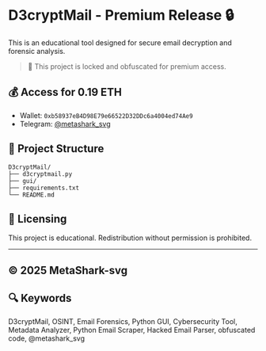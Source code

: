 # D3cryptMail - Premium Release 🔒

This is an educational tool designed for secure email decryption and forensic analysis.

> 🚫 This project is locked and obfuscated for premium access.

## 💰 Access for 0.19 ETH

- Wallet: `0xb58937eB4D98E79e66522D32DDc6a4004ed74Ae9`
- Telegram: [@metashark_svg](https://t.me/metashark_svg)

## 📂 Project Structure

```
D3cryptMail/
├── d3cryptmail.py
├── gui/
├── requirements.txt
└── README.md
```

## 🔐 Licensing

This project is educational. Redistribution without permission is prohibited.

---

© 2025 MetaShark-svg
---

## 🔍 Keywords

D3cryptMail, OSINT, Email Forensics, Python GUI, Cybersecurity Tool, Metadata Analyzer, Python Email Scraper, Hacked Email Parser, obfuscated code, @metashark_svg
